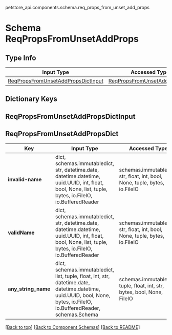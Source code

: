 petstore_api.components.schema.req_props_from_unset_add_props
# Schema ReqPropsFromUnsetAddProps

## Type Info
Input Type | Accessed Type | Description | Notes
------------ | ------------- | ------------- | -------------
[ReqPropsFromUnsetAddPropsDictInput](#reqpropsfromunsetaddpropsdictinput) | [ReqPropsFromUnsetAddPropsDict](#reqpropsfromunsetaddpropsdict) |  |

## Dictionary Keys
## ReqPropsFromUnsetAddPropsDictInput
## ReqPropsFromUnsetAddPropsDict

Key | Input Type | Accessed Type | Description | Notes
------------ | ------------- | ------------- | ------------- | -------------
**invalid-name** | dict, schemas.immutabledict, str, datetime.date, datetime.datetime, uuid.UUID, int, float, bool, None, list, tuple, bytes, io.FileIO, io.BufferedReader | schemas.immutabledict, str, float, int, bool, None, tuple, bytes, io.FileIO |  |
**validName** | dict, schemas.immutabledict, str, datetime.date, datetime.datetime, uuid.UUID, int, float, bool, None, list, tuple, bytes, io.FileIO, io.BufferedReader | schemas.immutabledict, str, float, int, bool, None, tuple, bytes, io.FileIO |  |
**any_string_name** | dict, schemas.immutabledict, list, tuple, float, int, str, datetime.date, datetime.datetime, uuid.UUID, bool, None, bytes, io.FileIO, io.BufferedReader, schemas.Schema | schemas.immutabledict, tuple, float, int, str, bytes, bool, None, FileIO | any string name can be used but the value must be the correct type | [optional]

[[Back to top]](#top) [[Back to Component Schemas]](../../../README.md#Component-Schemas) [[Back to README]](../../../README.md)
